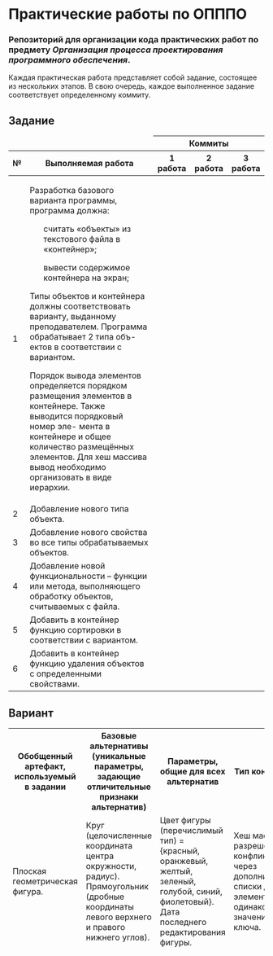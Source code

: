 # Практические работы по ОПППО

### Репозиторий для организации кода практических работ по предмету *Организация процесса проектирования программного обеспечения*.

Каждая практическая работа представляет собой задание, состоящее из нескольких этапов.
В свою очередь, каждое выполненное задание соответствует определенному коммиту.

## Задание
<table>
  <thead>
    <tr>
      <td></td>
      <td></td>
      <th colspan="3" scope="colgroup">Коммиты</th>
    </tr>
    <tr>
      <th scope="col">№</th>
      <th scope="col">Выполняемая работа</th>
      <th scope="col">1 работа</th>
      <th scope="col">2 работа</th>
      <th scope="col">3 работа</th>
    </tr>
  </thead>
  <tbody>
    <tr>
      <td>1</td>
      <td>
        <p>Разработка базового варианта программы, программа должна:</p>
        <ul>считать «объекты» из текстового файла в «контейнер»;</ul>
        <ul>вывести содержимое контейнера на экран;</ul>
        <p>Типы объектов и контейнера должны соответствовать варианту,
           выданному преподавателем. Программа обрабатывает 2 типа объ-
           ектов в соответствии с вариантом.
        </p>
        <p>Порядок вывода элементов определяется порядком размещения
           элементов в контейнере. Также выводится порядковый номер эле-
           мента в контейнере и общее количество размещённых элементов.
           Для хеш массива вывод необходимо организовать в виде иерархии.
        </p>
      </td>
      <td></td>
      <td></td>
      <td></td>
    </tr>
    <tr>
      <td>2</td>
      <td>Добавление нового типа объекта.</td>
      <td></td>
      <td></td>
      <td></td>
    </tr>
    <tr>
      <td>3</td>
      <td>Добавление нового свойства во все типы обрабатываемых объектов.</td>
      <td></td>
      <td></td>
      <td></td>
    </tr>
    <tr>
      <td>4</td>
      <td>Добавление новой функциональности – функции или метода, выполняющего обработку объектов, считываемых с файла.</td>
      <td></td>
      <td></td>
      <td></td>
    </tr>
    <tr>
      <td>5</td>
      <td>Добавить в контейнер функцию сортировки в соответствии с вариантом.</td>
      <td></td>
      <td></td>
      <td></td>
    </tr>
    <tr>
      <td>6</td>
      <td>Добавить в контейнер функцию удаления объектов с определенными свойствами.</td>
      <td></td>
      <td></td>
      <td></td>
    </tr>
  </tbody>
</table>

## Вариант
<table>
  <thead>
    <tr>
      <th>Обобщенный артефакт, используемый в задании</th>
      <th>Базовые альтернативы (уникальные параметры, задающие отличительные признаки альтернатив)</th>
      <th>Параметры, общие для всех альтернатив</th>
      <th>Тип контейнера</th>
      </tr>
    <tr>
      <td>Плоская геометрическая фигура.</td>
      <td>Круг (целочисленные координата центра окружности, радиус).
          Прямоугольник (дробные координаты левого верхнего и правого нижнего углов).
      </td>
      <td>Цвет фигуры (перечислимый тип) = {красный, оранжевый, желтый, зеленый, 
      голубой, синий, фиолетовый}. Дата последнего редактирования фигуры.
      </td>
      <td>Хеш массив с разрешением конфликтов через дополнительные списки
      для элементов с одинаковым значением ключа.
      </td>
    </tr>
  </thead>
</table>

